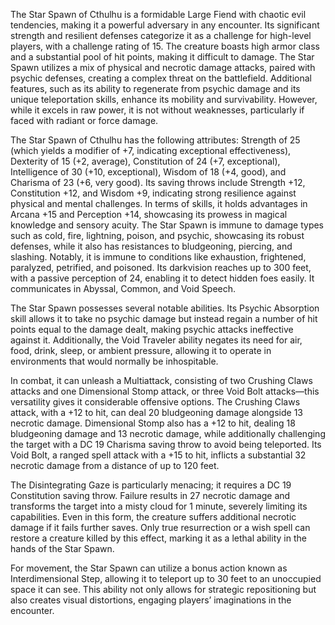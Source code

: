 The Star Spawn of Cthulhu is a formidable Large Fiend with chaotic evil tendencies, making it a powerful adversary in any encounter. Its significant strength and resilient defenses categorize it as a challenge for high-level players, with a challenge rating of 15. The creature boasts high armor class and a substantial pool of hit points, making it difficult to damage. The Star Spawn utilizes a mix of physical and necrotic damage attacks, paired with psychic defenses, creating a complex threat on the battlefield. Additional features, such as its ability to regenerate from psychic damage and its unique teleportation skills, enhance its mobility and survivability. However, while it excels in raw power, it is not without weaknesses, particularly if faced with radiant or force damage.

The Star Spawn of Cthulhu has the following attributes: Strength of 25 (which yields a modifier of +7, indicating exceptional effectiveness), Dexterity of 15 (+2, average), Constitution of 24 (+7, exceptional), Intelligence of 30 (+10, exceptional), Wisdom of 18 (+4, good), and Charisma of 23 (+6, very good). Its saving throws include Strength +12, Constitution +12, and Wisdom +9, indicating strong resilience against physical and mental challenges. In terms of skills, it holds advantages in Arcana +15 and Perception +14, showcasing its prowess in magical knowledge and sensory acuity. The Star Spawn is immune to damage types such as cold, fire, lightning, poison, and psychic, showcasing its robust defenses, while it also has resistances to bludgeoning, piercing, and slashing. Notably, it is immune to conditions like exhaustion, frightened, paralyzed, petrified, and poisoned. Its darkvision reaches up to 300 feet, with a passive perception of 24, enabling it to detect hidden foes easily. It communicates in Abyssal, Common, and Void Speech.

The Star Spawn possesses several notable abilities. Its Psychic Absorption skill allows it to take no psychic damage but instead regain a number of hit points equal to the damage dealt, making psychic attacks ineffective against it. Additionally, the Void Traveler ability negates its need for air, food, drink, sleep, or ambient pressure, allowing it to operate in environments that would normally be inhospitable. 

In combat, it can unleash a Multiattack, consisting of two Crushing Claws attacks and one Dimensional Stomp attack, or three Void Bolt attacks—this versatility gives it considerable offensive options. The Crushing Claws attack, with a +12 to hit, can deal 20 bludgeoning damage alongside 13 necrotic damage. Dimensional Stomp also has a +12 to hit, dealing 18 bludgeoning damage and 13 necrotic damage, while additionally challenging the target with a DC 19 Charisma saving throw to avoid being teleported. Its Void Bolt, a ranged spell attack with a +15 to hit, inflicts a substantial 32 necrotic damage from a distance of up to 120 feet.

The Disintegrating Gaze is particularly menacing; it requires a DC 19 Constitution saving throw. Failure results in 27 necrotic damage and transforms the target into a misty cloud for 1 minute, severely limiting its capabilities. Even in this form, the creature suffers additional necrotic damage if it fails further saves. Only true resurrection or a wish spell can restore a creature killed by this effect, marking it as a lethal ability in the hands of the Star Spawn.

For movement, the Star Spawn can utilize a bonus action known as Interdimensional Step, allowing it to teleport up to 30 feet to an unoccupied space it can see. This ability not only allows for strategic repositioning but also creates visual distortions, engaging players’ imaginations in the encounter.